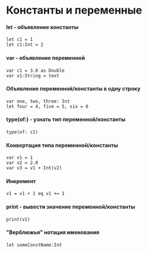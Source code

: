 # Константы и переменные
#### let - объявление константы
```
let c1 = 1
let c1:Int = 2
```
#### var - объявление переменной
```
var c1 = 3.0 as Double
var v1:String = text
```
#### Объявление переменной/константы в одну строку
```
var one, two, three: Int
let four = 4, five = 5, six = 6
```
#### type(of:) - узнать тип переменной/константы
```
type(of: c1)
```
#### Конвертация типа переменной/константы
```
var v1 = 1
var v2 = 2.0
var v3 = v1 + Int(v2)
```
#### Инкремент
```
v1 = v1 + 1 eq v1 += 1
```
#### print - вывести значение переменной/константы
```
print(v1)
```
#### "Верблюжья" нотация именования
```
let someConstName:Int
```
